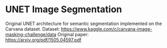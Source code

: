 # UNET Image Segmentation 

Original UNET architecture for semantic segmentation implemented on the Carvana dataset.
Dataset: https://www.kaggle.com/c/carvana-image-masking-challenge/data
Original paper: https://arxiv.org/pdf/1505.04597.pdf